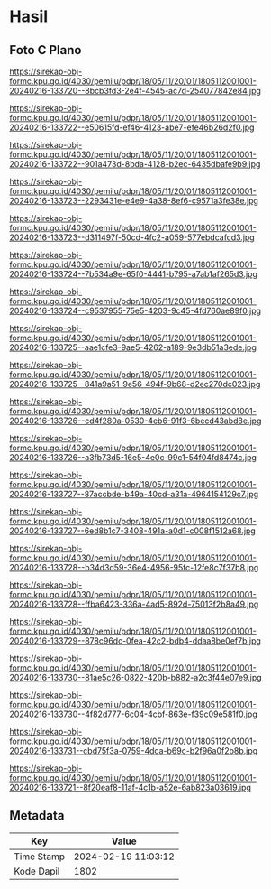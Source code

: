 # Hasil

## Foto C Plano

https://sirekap-obj-formc.kpu.go.id/4030/pemilu/pdpr/18/05/11/20/01/1805112001001-20240216-133720--8bcb3fd3-2e4f-4545-ac7d-254077842e84.jpg

https://sirekap-obj-formc.kpu.go.id/4030/pemilu/pdpr/18/05/11/20/01/1805112001001-20240216-133722--e50615fd-ef46-4123-abe7-efe46b26d2f0.jpg

https://sirekap-obj-formc.kpu.go.id/4030/pemilu/pdpr/18/05/11/20/01/1805112001001-20240216-133722--901a473d-8bda-4128-b2ec-6435dbafe9b9.jpg

https://sirekap-obj-formc.kpu.go.id/4030/pemilu/pdpr/18/05/11/20/01/1805112001001-20240216-133723--2293431e-e4e9-4a38-8ef6-c9571a3fe38e.jpg

https://sirekap-obj-formc.kpu.go.id/4030/pemilu/pdpr/18/05/11/20/01/1805112001001-20240216-133723--d311497f-50cd-4fc2-a059-577ebdcafcd3.jpg

https://sirekap-obj-formc.kpu.go.id/4030/pemilu/pdpr/18/05/11/20/01/1805112001001-20240216-133724--7b534a9e-65f0-4441-b795-a7ab1af265d3.jpg

https://sirekap-obj-formc.kpu.go.id/4030/pemilu/pdpr/18/05/11/20/01/1805112001001-20240216-133724--c9537955-75e5-4203-9c45-4fd760ae89f0.jpg

https://sirekap-obj-formc.kpu.go.id/4030/pemilu/pdpr/18/05/11/20/01/1805112001001-20240216-133725--aae1cfe3-9ae5-4262-a189-9e3db51a3ede.jpg

https://sirekap-obj-formc.kpu.go.id/4030/pemilu/pdpr/18/05/11/20/01/1805112001001-20240216-133725--841a9a51-9e56-494f-9b68-d2ec270dc023.jpg

https://sirekap-obj-formc.kpu.go.id/4030/pemilu/pdpr/18/05/11/20/01/1805112001001-20240216-133726--cd4f280a-0530-4eb6-91f3-6becd43abd8e.jpg

https://sirekap-obj-formc.kpu.go.id/4030/pemilu/pdpr/18/05/11/20/01/1805112001001-20240216-133726--a3fb73d5-16e5-4e0c-99c1-54f04fd8474c.jpg

https://sirekap-obj-formc.kpu.go.id/4030/pemilu/pdpr/18/05/11/20/01/1805112001001-20240216-133727--87accbde-b49a-40cd-a31a-4964154129c7.jpg

https://sirekap-obj-formc.kpu.go.id/4030/pemilu/pdpr/18/05/11/20/01/1805112001001-20240216-133727--6ed8b1c7-3408-491a-a0d1-c008f1512a68.jpg

https://sirekap-obj-formc.kpu.go.id/4030/pemilu/pdpr/18/05/11/20/01/1805112001001-20240216-133728--b34d3d59-36e4-4956-95fc-12fe8c7f37b8.jpg

https://sirekap-obj-formc.kpu.go.id/4030/pemilu/pdpr/18/05/11/20/01/1805112001001-20240216-133728--ffba6423-336a-4ad5-892d-75013f2b8a49.jpg

https://sirekap-obj-formc.kpu.go.id/4030/pemilu/pdpr/18/05/11/20/01/1805112001001-20240216-133729--878c96dc-0fea-42c2-bdb4-ddaa8be0ef7b.jpg

https://sirekap-obj-formc.kpu.go.id/4030/pemilu/pdpr/18/05/11/20/01/1805112001001-20240216-133730--81ae5c26-0822-420b-b882-a2c3f44e07e9.jpg

https://sirekap-obj-formc.kpu.go.id/4030/pemilu/pdpr/18/05/11/20/01/1805112001001-20240216-133730--4f82d777-6c04-4cbf-863e-f39c09e581f0.jpg

https://sirekap-obj-formc.kpu.go.id/4030/pemilu/pdpr/18/05/11/20/01/1805112001001-20240216-133731--cbd75f3a-0759-4dca-b69c-b2f96a0f2b8b.jpg

https://sirekap-obj-formc.kpu.go.id/4030/pemilu/pdpr/18/05/11/20/01/1805112001001-20240216-133721--8f20eaf8-11af-4c1b-a52e-6ab823a03619.jpg


## Metadata

| Key        | Value               |
| ---------- | ------------------- |
| Time Stamp | 2024-02-19 11:03:12 |
| Kode Dapil | 1802                |



